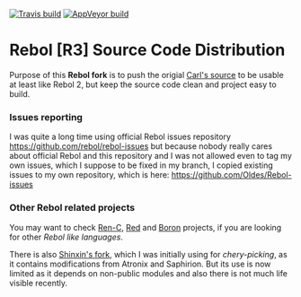 [![Travis build](https://travis-ci.org/Oldes/Rebol3.svg?branch=master)](https://travis-ci.org/Oldes/Rebol3)
[![AppVeyor build](https://ci.appveyor.com/api/projects/status/70wh8i8o61d6hipu?svg=true)](https://ci.appveyor.com/project/Oldes/r3)

# Rebol [R3] Source Code Distribution

Purpose of this **Rebol fork** is to push the origial [Carl's source](https://github.com/rebol/rebol) to be usable at least like Rebol 2,
but keep the source code clean and project easy to build.

### Issues reporting

I was quite a long time using official Rebol issues repository https://github.com/rebol/rebol-issues
but because nobody really cares about official Rebol and this repository and I was not allowed even to tag my own issues, which I suppose to be fixed in my branch, I copied existing issues to my own repository, which is here: https://github.com/Oldes/Rebol-issues

### Other Rebol related projects

You may want to check [Ren-C](https://github.com/metaeducation/ren-c), [Red](https://github.com/red/red) and [Boron](http://urlan.sourceforge.net/boron/) projects,
if you are looking for other _Rebol like languages_.

There is also [Shinxin's fork](https://github.com/zsx/r3), which I was initially using for _chery-picking_,
as it contains modifications from Atronix and Saphirion. But its use is now limited as it depends on non-public modules and also there is not much life visible recently.
